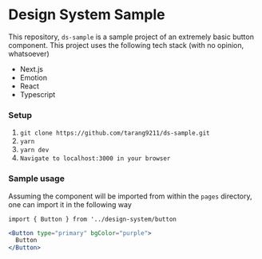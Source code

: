 # Design System Sample

This repository, `ds-sample` is a sample project of an extremely basic button component. This project uses the following tech stack (with no opinion, whatsoever)

- Next.js
- Emotion
- React
- Typescript

### Setup

1. `git clone https://github.com/tarang9211/ds-sample.git`
2. `yarn`
3. `yarn dev`
4. `Navigate to localhost:3000 in your browser`

### Sample usage

Assuming the component will be imported from within the `pages` directory, one can import it in the following way

`import { Button } from '../design-system/button`

```jsx
<Button type="primary" bgColor="purple">
  Button
</Button>
```
